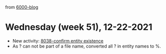 from [6000-blog](../../../6000-blog.md)
# Wednesday (week 51), 12-22-2021

- New activity: [8038-confirm entity existence](../../../../8activities/8038-confirm%20entity%20existence.md)
- As ? can not be part of a file name, converted all ? in entity names to %.
